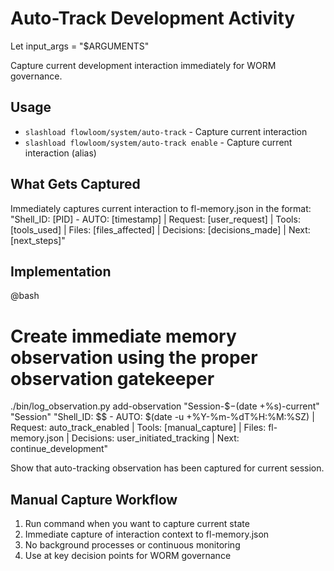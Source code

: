 # Auto-Track Development Activity

Let input_args = "$ARGUMENTS"

Capture current development interaction immediately for WORM governance.

## Usage

- `slashload flowloom/system/auto-track` - Capture current interaction
- `slashload flowloom/system/auto-track enable` - Capture current interaction (alias)

## What Gets Captured

Immediately captures current interaction to fl-memory.json in the format:
"Shell_ID: [PID] - AUTO: [timestamp] | Request: [user_request] | Tools: [tools_used] | Files: [files_affected] | Decisions: [decisions_made] | Next: [next_steps]"

## Implementation

@bash
# Create immediate memory observation using the proper observation gatekeeper
./bin/log_observation.py add-observation "Session-$$-$(date +%s)-current" "Session" "Shell_ID: $$ - AUTO: $(date -u +%Y-%m-%dT%H:%M:%SZ) | Request: auto_track_enabled | Tools: [manual_capture] | Files: fl-memory.json | Decisions: user_initiated_tracking | Next: continue_development"

Show that auto-tracking observation has been captured for current session.

## Manual Capture Workflow

1. Run command when you want to capture current state
2. Immediate capture of interaction context to fl-memory.json
3. No background processes or continuous monitoring
4. Use at key decision points for WORM governance